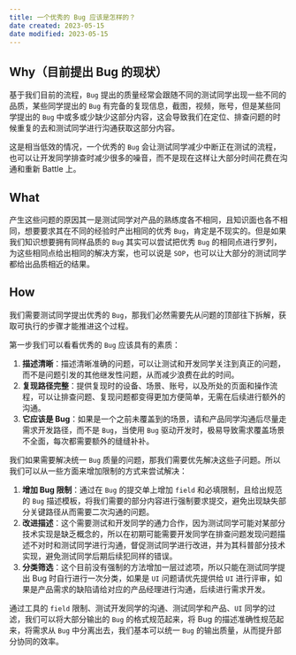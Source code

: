 ```yaml
---
title: 一个优秀的 Bug 应该是怎样的？
date created: 2023-05-15
date modified: 2023-05-15
---
```


## Why（目前提出 Bug 的现状）  

基于我们目前的流程，`Bug` 提出的质量经常会跟随不同的测试同学出现一些不同的品质，某些同学提出的 `Bug` 有完备的复现信息，截图，视频，账号，但是某些同学提出的 `Bug` 中或多或少缺少这部分内容，这会导致我们在定位、排查问题的时候重复的去和测试同学进行沟通获取这部分内容。

这是相当低效的情况，一个优秀的 `Bug` 会让测试同学减少中断正在测试的流程，也可以让开发同学排查时减少很多的噪音，而不是现在这样让大部分时间花费在沟通和重新 Battle 上。

## What
产生这些问题的原因其一是测试同学对产品的熟练度各不相同，且知识面也各不相同，想要要求其在不同的经验时产出相同的优秀 `Bug`，肯定是不现实的。但是如果我们知识想要拥有同样品质的 `Bug` 其实可以尝试把优秀 `Bug` 的相同点进行罗列，为这些相同点给出相同的解决方案，也可以说是 `SOP`，也可以让大部分的测试同学都给出品质相近的结果。

## How 
我们需要测试同学提出优秀的 `Bug`，那我们必然需要先从问题的顶部往下拆解，获取可执行的步骤才能推进这个过程。

第一步我们可以看看优秀的 `Bug` 应该具有的素质：
1. **描述清晰**：描述清晰准确的问题，可以让测试和开发同学关注到真正的问题，而不是问题引发的其他继发性问题，从而减少浪费在此的时间。
2. **复现路径完整**：提供复现时的设备、场景、账号，以及所处的页面和操作流程，可以让排查问题、复现问题都变得更加方便简单，无需在后续进行额外的沟通。
3. **它应该是 Bug**：如果是一个之前未覆盖到的场景，请和产品同学沟通后尽量走需求开发路径，而不是 `Bug`，当使用 `Bug` 驱动开发时，极易导致需求覆盖场景不全面，每次都需要额外的缝缝补补。

我们如果需要解决统一 `Bug` 质量的问题，那我们需要优先解决这些子问题。所以我们可以从一些方面来增加限制的方式来尝试解决：

1. **增加 Bug 限制**：通过在 `Bug` 的提交单上增加 `field` 和必填限制，且给出规范的 `Bug` 描述模板，将我们需要的部分内容进行强制要求提交，避免出现缺失部分关键路径从而需要二次沟通的问题。
2. **改进描述**：这个需要测试和开发同学的通力合作，因为测试同学可能对某部分技术实现是缺乏概念的，所以在初期可能需要开发同学在排查问题发现问题描述不对时和测试同学进行沟通，督促测试同学进行改进，并为其科普部分技术实现，避免测试同学后期后续犯同样的错误。
3. **分类筛选**：这个目前没有强制的方法增加一层过滤项，所以只能在测试同学提出 Bug 时自行进行一次分类，如果是 `UI` 问题请优先提供给 `UI` 进行评审，如果是产品需求的缺陷请给对应的产品经理进行沟通，后续进行需求开发。

通过工具的 `field` 限制、测试开发同学的沟通、测试同学和产品、`UI` 同学的过滤，我们可以将大部分输出的 `Bug` 的格式规范起来，将 Bug 的描述准确性规范起来，将需求从 `Bug` 中分离出去，我们基本可以统一 `Bug` 的输出质量，从而提升部分协同的效率。